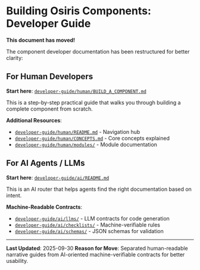 # Building Osiris Components: Developer Guide

**This document has moved!**

The component developer documentation has been restructured for better clarity:

## For Human Developers

**Start here**: [`developer-guide/human/BUILD_A_COMPONENT.md`](developer-guide/human/BUILD_A_COMPONENT.md)

This is a step-by-step practical guide that walks you through building a complete component from scratch.

**Additional Resources**:
- [`developer-guide/human/README.md`](developer-guide/human/README.md) - Navigation hub
- [`developer-guide/human/CONCEPTS.md`](developer-guide/human/CONCEPTS.md) - Core concepts explained
- [`developer-guide/human/modules/`](developer-guide/human/modules/) - Module documentation

## For AI Agents / LLMs

**Start here**: [`developer-guide/ai/README.md`](developer-guide/ai/README.md)

This is an AI router that helps agents find the right documentation based on intent.

**Machine-Readable Contracts**:
- [`developer-guide/ai/llms/`](developer-guide/ai/llms/) - LLM contracts for code generation
- [`developer-guide/ai/checklists/`](developer-guide/ai/checklists/) - Machine-verifiable rules
- [`developer-guide/ai/schemas/`](developer-guide/ai/schemas/) - JSON schemas for validation

---

**Last Updated**: 2025-09-30
**Reason for Move**: Separated human-readable narrative guides from AI-oriented machine-verifiable contracts for better usability.

